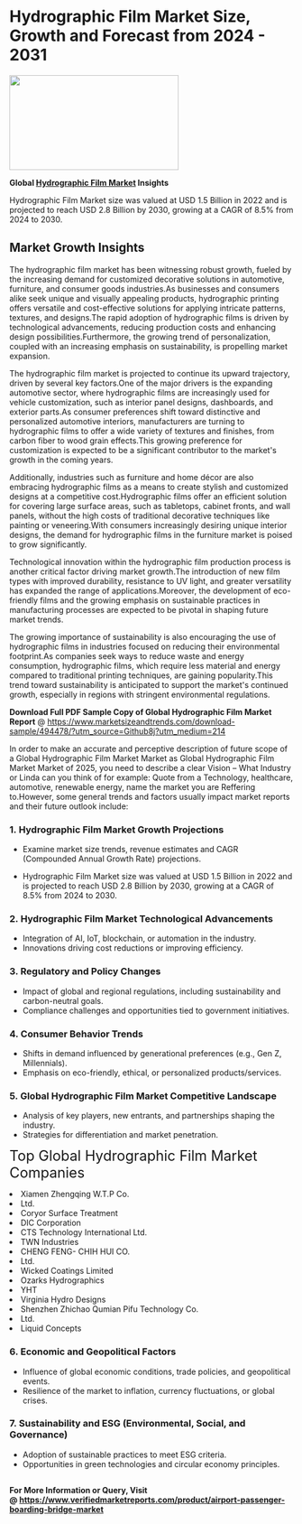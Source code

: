 <H1>Hydrographic Film Market Size, Growth and Forecast from 2024 - 2031</H1><img class="aligncenter size-medium wp-image-584254" src="https://thirdeyenews.in/wp-content/uploads/2024/09/Global-Market-Research-300x168.jpeg" alt="" width="300" height="168" /><p><strong>Global&nbsp;<a href="https://www.marketsizeandtrends.com/download-sample/494478/?utm_source=Github8j?utm_medium=214">Hydrographic Film Market</a> Insights</strong></p><p>Hydrographic Film Market size was valued at USD 1.5 Billion in 2022 and is projected to reach USD 2.8 Billion by 2030, growing at a CAGR of 8.5% from 2024 to 2030.</p><p><h2>Market Growth Insights</h2> <p>The hydrographic film market has been witnessing robust growth, fueled by the increasing demand for customized decorative solutions in automotive, furniture, and consumer goods industries.As businesses and consumers alike seek unique and visually appealing products, hydrographic printing offers versatile and cost-effective solutions for applying intricate patterns, textures, and designs.The rapid adoption of hydrographic films is driven by technological advancements, reducing production costs and enhancing design possibilities.Furthermore, the growing trend of personalization, coupled with an increasing emphasis on sustainability, is propelling market expansion.</p> <p>The hydrographic film market is projected to continue its upward trajectory, driven by several key factors.One of the major drivers is the expanding automotive sector, where hydrographic films are increasingly used for vehicle customization, such as interior panel designs, dashboards, and exterior parts.As consumer preferences shift toward distinctive and personalized automotive interiors, manufacturers are turning to hydrographic films to offer a wide variety of textures and finishes, from carbon fiber to wood grain effects.This growing preference for customization is expected to be a significant contributor to the market's growth in the coming years.</p> <p>Additionally, industries such as furniture and home décor are also embracing hydrographic films as a means to create stylish and customized designs at a competitive cost.Hydrographic films offer an efficient solution for covering large surface areas, such as tabletops, cabinet fronts, and wall panels, without the high costs of traditional decorative techniques like painting or veneering.With consumers increasingly desiring unique interior designs, the demand for hydrographic films in the furniture market is poised to grow significantly.</p> <p>Technological innovation within the hydrographic film production process is another critical factor driving market growth.The introduction of new film types with improved durability, resistance to UV light, and greater versatility has expanded the range of applications.Moreover, the development of eco-friendly films and the growing emphasis on sustainable practices in manufacturing processes are expected to be pivotal in shaping future market trends.</p> <p>The growing importance of sustainability is also encouraging the use of hydrographic films in industries focused on reducing their environmental footprint.As companies seek ways to reduce waste and energy consumption, hydrographic films, which require less material and energy compared to traditional printing techniques, are gaining popularity.This trend toward sustainability is anticipated to support the market's continued growth, especially in regions with stringent environmental regulations.</p> <p><span class=""><strong>Download Full PDF Sample Copy of Global Hydrographic Film Market Report</strong> @ <a href="https://www.marketsizeandtrends.com/download-sample/494478/?utm_source=Github8j?utm_medium=214" target="_blank">https://www.marketsizeandtrends.com/download-sample/494478/?utm_source=Github8j?utm_medium=214</a></span></p><p>In order to make an accurate and perceptive description of future scope of a Global&nbsp;Hydrographic Film Market Market as Global&nbsp;Hydrographic Film Market Market of 2025, you need to describe a clear Vision &ndash; What Industry or Linda can you think of for example: Quote from a Technology, healthcare, automotive, renewable energy, name the market you are Reffering to.However, some general trends and factors usually impact market reports and their future outlook include:</p><h3>1.&nbsp;<strong>Hydrographic Film Market Growth Projections</strong></h3><ul><li>Examine market size trends, revenue estimates and CAGR (Compounded Annual Growth Rate) projections.</li><li><p>Hydrographic Film Market size was valued at USD 1.5 Billion in 2022 and is projected to reach USD 2.8 Billion by 2030, growing at a CAGR of 8.5% from 2024 to 2030.</p></li></ul><h3>2.&nbsp;<strong>Hydrographic Film Market Technological Advancements</strong></h3><ul><li>Integration of AI, IoT, blockchain, or automation in the industry.</li><li>Innovations driving cost reductions or improving efficiency.</li></ul><h3>3.&nbsp;<strong>Regulatory and Policy Changes</strong></h3><ul><li>Impact of global and regional regulations, including sustainability and carbon-neutral goals.</li><li>Compliance challenges and opportunities tied to government initiatives.</li></ul><h3>4.&nbsp;<strong>Consumer Behavior Trends</strong></h3><ul><li>Shifts in demand influenced by generational preferences (e.g., Gen Z, Millennials).</li><li>Emphasis on eco-friendly, ethical, or personalized products/services.</li></ul><h3>5.&nbsp;<strong>Global Hydrographic Film Market Competitive Landscape</strong></h3><ul><li>Analysis of key players, new entrants, and partnerships shaping the industry.</li><li>Strategies for differentiation and market penetration.</li></ul><p data-pm-slice="1 1 []"><span style="color: inherit; font-family: inherit; font-size: 25px;">Top Global Hydrographic Film Market Companies</span></p><div class="" data-test-id=""><p><li>Xiamen Zhengqing W.T.P Co.</li><li> Ltd.</li><li> Coryor Surface Treatment</li><li> DIC Corporation</li><li> CTS Technology International Ltd.</li><li> TWN Industries</li><li> CHENG FENG- CHIH HUI CO.</li><li> Ltd.</li><li> Wicked Coatings Limited</li><li> Ozarks Hydrographics</li><li> YHT</li><li> Virginia Hydro Designs</li><li> Shenzhen Zhichao Qumian Pifu Technology Co.</li><li> Ltd.</li><li> Liquid Concepts</li></p></div><h3>6.&nbsp;<strong>Economic and Geopolitical Factors</strong></h3><ul><li>Influence of global economic conditions, trade policies, and geopolitical events.</li><li>Resilience of the market to inflation, currency fluctuations, or global crises.</li></ul><h3>7.&nbsp;<strong>Sustainability and ESG (Environmental, Social, and Governance)</strong></h3><ul><li>Adoption of sustainable practices to meet ESG criteria.</li><li>Opportunities in green technologies and circular economy principles.</li></ul><h2><strong style="font-size: 14px;">For More Information or Query, Visit @&nbsp;</strong><a style="background-color: #ffffff; font-size: 14px;" href="https://www.marketsizeandtrends.com/report/hydrographic-film-market/" target="_blank">https://www.verifiedmarketreports.com/product/airport-passenger-boarding-bridge-market</a></h2>